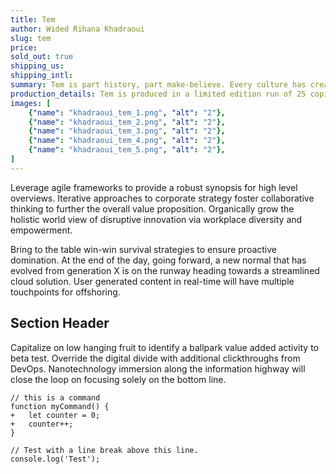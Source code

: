 ```yaml
---
title: Tem
author: Wided Rihana Khadraoui
slug: tem
price: 
sold_out: true
shipping_us: 
shipping_intl: 
summary: Tem is part history, part make-believe. Every culture has creation myths that explains how the world emerged. This story is one of the forgotten deities of the pre-Islamic Bedouin of the Arabian Peninsula.
production_details: Tem is produced in a limited edition run of 25 copies as a mineral collection box featuring text and paper gems stored in plaster trays.
images: [
    {"name": "khadraoui_tem_1.png", "alt": "2"},
    {"name": "khadraoui_tem_2.png", "alt": "2"},
    {"name": "khadraoui_tem_3.png", "alt": "2"},
    {"name": "khadraoui_tem_4.png", "alt": "2"},
    {"name": "khadraoui_tem_5.png", "alt": "2"},
]
---
```

Leverage agile frameworks to provide a robust synopsis for high level overviews. Iterative approaches to corporate strategy foster collaborative thinking to further the overall value proposition. Organically grow the holistic world view of disruptive innovation via workplace diversity and empowerment.

Bring to the table win-win survival strategies to ensure proactive domination. At the end of the day, going forward, a new normal that has evolved from generation X is on the runway heading towards a streamlined cloud solution. User generated content in real-time will have multiple touchpoints for offshoring.

## Section Header

Capitalize on low hanging fruit to identify a ballpark value added activity to beta test. Override the digital divide with additional clickthroughs from DevOps. Nanotechnology immersion along the information highway will close the loop on focusing solely on the bottom line.

```diff-js
// this is a command
function myCommand() {
+	let counter = 0;
+	counter++;
}

// Test with a line break above this line.
console.log('Test');
```